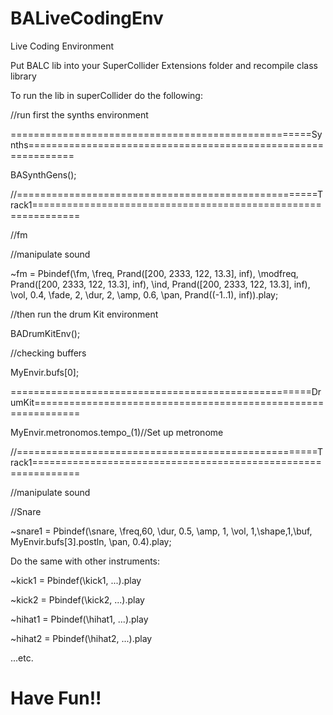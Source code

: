 # BALiveCodingEnv

Live Coding Environment

Put BALC lib into your SuperCollider Extensions folder and recompile class library

To run the lib in superCollider do the following:

//run first the synths environment

====================================================Synths==============================================================


BASynthGens();

//====================================================Track1==============================================================

//fm

//manipulate sound

~fm = Pbindef(\fm, \freq, Prand([200, 2333, 122, 13.3], inf), \modfreq, Prand([200, 2333, 122, 13.3], inf), \ind, Prand([200, 2333, 122, 13.3], inf), \vol, 0.4, \fade, 2, \dur, 2,  \amp, 0.6, \pan, Prand((-1..1), inf)).play;


//then run the drum Kit environment

BADrumKitEnv();

//checking buffers

MyEnvir.bufs[0];

====================================================DrumKit==============================================================

MyEnvir.metronomos.tempo_(1)//Set up metronome

//====================================================Track1==============================================================

//manipulate sound

//Snare

~snare1 = Pbindef(\snare, \freq,60, \dur, 0.5, \amp, 1, \vol, 1,\shape,1,\buf, MyEnvir.bufs[3].postln, \pan, 0.4).play;

Do the same with other instruments:

~kick1 = Pbindef(\kick1, ...).play

~kick2 = Pbindef(\kick2, ...).play

~hihat1 = Pbindef(\hihat1, ...).play

~hihat2 = Pbindef(\hihat2, ...).play

...etc.


# Have Fun!!



